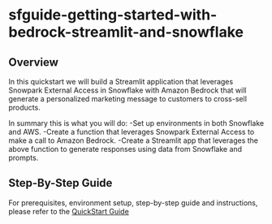 # sfguide-getting-started-with-bedrock-streamlit-and-snowflake

## Overview
In this quickstart we will build a Streamlit application that leverages Snowpark External Access in Snowflake with Amazon Bedrock that will generate a personalized marketing message to customers to cross-sell products.

In summary this is what you will do:
-Set up environments in both Snowflake and AWS.
-Create a function that leverages Snowpark External Access to make a call to Amazon Bedrock.
-Create a Streamlit app that leverages the above function to generate responses using data from Snowflake and prompts.

## Step-By-Step Guide
For prerequisites, environment setup, step-by-step guide and instructions, please refer to the [QuickStart Guide](https://quickstarts.snowflake.com/guide/getting_started_with_bedrock_streamlit_and_snowflake/index.html?index=..%2F..index#0)